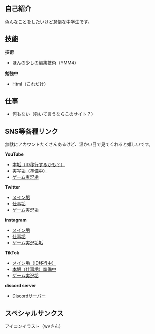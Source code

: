 ## 自己紹介
色んなことをしたいけど怠惰な中学生です。

## 技能
 <b>技術</b>
  - ほんの少しの編集技術（YMM4）

<b>勉強中</b>
  - Html（これだけ）

## 仕事
- 何もない（強いて言うならこのサイト？）

## SNS等各種リンク

無駄にアカウントたくさんあるけど、温かい目で見てくれると嬉しいです。

<b>YouTube</b>

- <a href="http://YouTube.com/@Salmon2nd_">本垢（ID移行するかも？）</a>
- <a href="http://YouTube.com/@SalmonBlog_">実写垢（準備中）</a>
- <a href="http://YouTube.com/@SalmonGames_">ゲーム実況垢</a>

<b>Twitter</b>

- <a href="http://Twitter.com/SalmonJapan_">メイン垢</a>
- <a href="http://Twitter.com/SalmonWorks_">仕事垢</a>
- <a href="http://Twitter.com/SalmonGames_">ゲーム実況垢</a>

<b>instagram</b>

- <a href="http://instagram.com/SalmonJapan_">メイン垢</a>
- <a href="http://instagram.com/SalmonWorks_">仕事垢</a>
- <a href="http://instagram.com/SalmonGames_">ゲーム実況垢垢</a>

<b>TikTok</b>

- <a href="http://tiktok.com/@Salmon2nd_">メイン垢（ID移行中）</a>
- <a href="http://tiktok.com/@SalmonWorks_">本垢（仕事垢）準備中</a>
- <a href="http://tiktok.com/@SalmonGames_">ゲーム実況垢</a>

<b>discord server</b>

- <a href="https://discord.gg/q9rueM5a">Discordサーバー</a>

## スペシャルサンクス

アイコンイラスト（wvさん）



